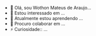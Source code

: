 - 👋 Olá, sou Wothon Mateus de Araujo...
- 👀 Estou interessado em ...
- 🌱 Atualmente estou aprendendo ...
- 💞️ Procuro colaborar em  ...
- ⚡ Curiosidade:: ...

<!---
Wothon Mateus/Wothon  Mateus de Araújo is a special repoiitory because its README.md(th is file)apears on your GitHub profile. 
You can clicking the Preview link to take 
a look at  your chang
--->
